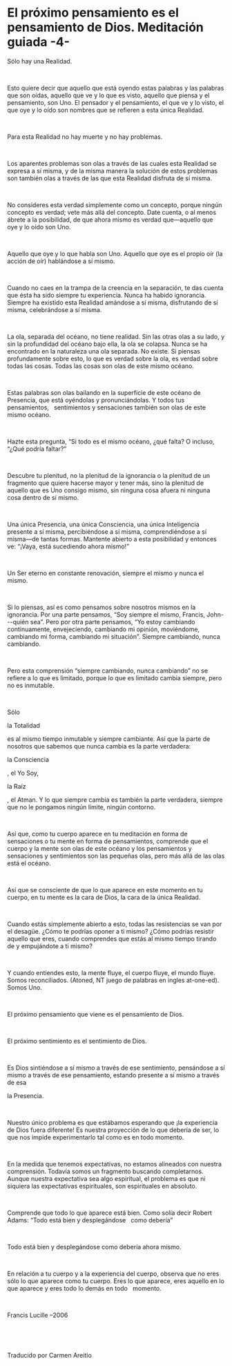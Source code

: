 # El próximo pensamiento es el pensamiento de Dios. Meditación guiada -4- 



S&oacute;lo hay una Realidad. 






&nbsp;






Esto quiere decir que aquello que est&aacute; oyendo estas palabras y las palabras que son o&iacute;das, aquello que ve y lo que es visto, aquello que piensa y el pensamiento, son Uno. El pensador y el pensamiento, el que ve y lo visto, el que oye y lo o&iacute;do son nombres que se refieren a esta &uacute;nica Realidad. 






&nbsp;






Para esta Realidad no hay muerte y no hay problemas. 






&nbsp;






Los aparentes problemas son olas a trav&eacute;s de las cuales esta Realidad se expresa a s&iacute; misma, y de la misma manera la soluci&oacute;n de estos problemas son tambi&eacute;n olas a trav&eacute;s de las que esta Realidad disfruta de s&iacute; misma. 






&nbsp;






No consideres esta verdad simplemente como un concepto, porque ning&uacute;n concepto es verdad; vete m&aacute;s all&aacute; del concepto. Date cuenta, o al menos &aacute;brete a la posibilidad, de que ahora mismo es verdad que&mdash;aquello que oye y lo o&iacute;do son Uno. 






&nbsp;






Aquello que oye y lo que habla son Uno. Aquello que oye es el propio o&iacute;r (la acci&oacute;n de o&iacute;r) habl&aacute;ndose a s&iacute; mismo. 






&nbsp;






Cuando no caes en la trampa de la creencia en la separaci&oacute;n, te das cuenta que &eacute;sta ha sido siempre tu experiencia. Nunca ha habido ignorancia. Siempre ha existido esta Realidad am&aacute;ndose a s&iacute; misma, disfrutando de s&iacute; misma, celebr&aacute;ndose a s&iacute; misma. 






&nbsp;






La ola, separada del oc&eacute;ano, no tiene realidad. Sin las otras olas a su lado, y sin la profundidad del oc&eacute;ano bajo ella, la ola se colapsa. Nunca se ha encontrado en la naturaleza una ola separada. No existe. Si piensas profundamente sobre esto, lo que es verdad sobre la ola, es verdad sobre todas las cosas. Todas las cosas son olas de este mismo oc&eacute;ano. 






&nbsp;






Estas palabras son olas bailando en la superficie de este oc&eacute;ano de Presencia, que est&aacute; oy&eacute;ndolas y pronunci&aacute;ndolas. Y todos tus pensamientos,
&nbsp; 
sentimientos y sensaciones tambi&eacute;n son olas de este mismo oc&eacute;ano. 






&nbsp;






Hazte esta pregunta, &ldquo;Si todo es el mismo oc&eacute;ano, &iquest;qu&eacute; falta? O incluso, &ldquo;&iquest;Qu&eacute; podr&iacute;a faltar?&rdquo; 






&nbsp;






Descubre tu plenitud, no la plenitud de la ignorancia o la plenitud de un fragmento que quiere hacerse mayor y tener m&aacute;s, sino la plenitud de aquello que es Uno consigo mismo, sin ninguna cosa afuera ni ninguna cosa dentro de s&iacute; mismo. 






&nbsp;






Una &uacute;nica Presencia, una &uacute;nica Consciencia, una &uacute;nica Inteligencia presente a s&iacute; misma, percibi&eacute;ndose a s&iacute; misma, comprendi&eacute;ndose a s&iacute; misma&mdash;de tantas formas. Mantente abierto a esta posibilidad y entonces ve: &ldquo;&iexcl;Vaya, est&aacute; sucediendo ahora mismo!&rdquo; 






&nbsp;






Un Ser eterno en constante renovaci&oacute;n, siempre el mismo y nunca el mismo. 






&nbsp;






Si lo piensas, as&iacute; es como pensamos sobre nosotros mismos en la ignorancia. Por una parte pensamos, &ldquo;Soy siempre el mismo, Francis, John---qui&eacute;n sea&rdquo;. Pero por otra parte pensamos, &ldquo;Yo estoy cambiando continuamente, envejeciendo, cambiando mi opini&oacute;n, movi&eacute;ndome, cambiando mi forma, cambiando mi situaci&oacute;n&rdquo;. Siempre cambiando, nunca cambiando. 






&nbsp;






Pero esta comprensi&oacute;n &ldquo;siempre cambiando, nunca cambiando&rdquo; no se refiere a lo que es limitado, porque lo que es limitado cambia siempre, pero no es inmutable. 






&nbsp;






S&oacute;lo 





la Totalidad




 es al mismo tiempo inmutable y siempre cambiante. As&iacute; que la parte de nosotros que sabemos que nunca cambia es la parte verdadera: 




la Consciencia




, el Yo Soy, 




la Ra&iacute;z





, el Atman. Y lo que siempre cambia es tambi&eacute;n la parte verdadera, siempre que no le pongamos ning&uacute;n l&iacute;mite, ning&uacute;n contorno. 






&nbsp;






As&iacute; que, como tu cuerpo aparece en tu meditaci&oacute;n en forma de sensaciones o tu mente en forma de pensamientos, comprende que el cuerpo y la mente son olas de este oc&eacute;ano y los pensamientos y sensaciones y sentimientos son las peque&ntilde;as olas, pero m&aacute;s all&aacute; de las olas est&aacute; el oc&eacute;ano. 






&nbsp;






As&iacute; que se consciente de que lo que aparece en este momento en tu cuerpo, en tu mente es la cara de Dios, la cara de la &uacute;nica Realidad. 






&nbsp;






Cuando est&aacute;s simplemente abierto a esto, todas las resistencias se van por el desag&uuml;e. &iquest;C&oacute;mo te podr&iacute;as oponer a ti mismo? &iquest;C&oacute;mo podr&iacute;as resistir aquello que eres, cuando comprendes que est&aacute;s al mismo tiempo tirando de y empuj&aacute;ndote a ti mismo? 






&nbsp;






Y cuando entiendes esto, la mente fluye, el cuerpo fluye, el mundo fluye. Somos reconciliados. (Atoned, NT juego de palabras en ingles at-one-ed). Somos Uno. 






&nbsp;






El pr&oacute;ximo pensamiento que viene es el pensamiento de Dios. 






&nbsp;






El pr&oacute;ximo sentimiento es el sentimiento de Dios. 






&nbsp;






Es Dios sinti&eacute;ndose a s&iacute; mismo a trav&eacute;s de ese sentimiento, pens&aacute;ndose a s&iacute; mismo a trav&eacute;s de ese pensamiento, estando presente a s&iacute; mismo a trav&eacute;s de esa 





la Presencia.





 






&nbsp;






Nuestro &uacute;nico problema es que est&aacute;bamos esperando que &iexcl;la experiencia de Dios fuera diferente! Es nuestra proyecci&oacute;n de lo que deber&iacute;a de ser, lo que nos impide experimentarlo tal como es en todo momento. 






&nbsp;






En la medida que tenemos expectativas, no estamos alineados con nuestra comprensi&oacute;n. Todav&iacute;a somos un fragmento buscando completarnos. Aunque nuestra expectativa sea algo espiritual, el problema es que ni siquiera las expectativas espirituales, son espirituales en absoluto. 






&nbsp;






Comprende que todo lo que aparece est&aacute; bien. Como sol&iacute;a decir Robert Adams: &ldquo;Todo est&aacute; bien y despleg&aacute;ndose
&nbsp; 
como deber&iacute;a&rdquo; 






&nbsp;






Todo est&aacute; bien y despleg&aacute;ndose como deber&iacute;a ahora mismo. 






&nbsp;






En relaci&oacute;n a tu cuerpo y a la experiencia del cuerpo, observa que no eres s&oacute;lo lo que aparece como tu cuerpo. Eres lo que aparece, eres aquello en lo que aparece y eres todo lo dem&aacute;s en todo
&nbsp; 
momento. 






&nbsp;






Francis Lucille &ndash;2006 






&nbsp;







&nbsp;






Traducido por Carmen Areitio 






&nbsp;







&nbsp;







&nbsp;







